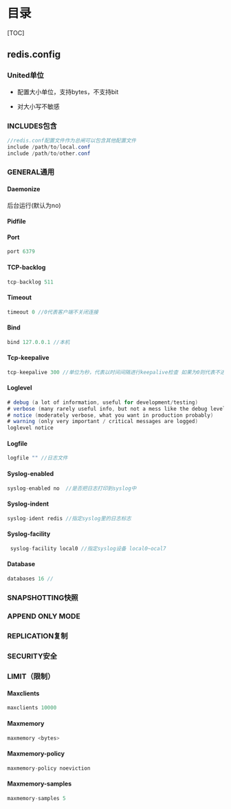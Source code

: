 # 目录

[TOC]

## redis.config

### United单位

- 配置大小单位，支持bytes，不支持bit

- 对大小写不敏感

### INCLUDES包含

```java
//redis.conf配置文件作为总闸可以包含其他配置文件
include /path/to/local.conf
include /path/to/other.conf
```

### GENERAL通用

#### Daemonize

后台运行(默认为no)

#### Pidfile

#### Port

```java
port 6379
```

#### TCP-backlog

```java
tcp-backlog 511
```

#### Timeout

```java
timeout 0 //0代表客户端不关闭连接
```

#### Bind

```java
bind 127.0.0.1 //本机
```

#### Tcp-keepalive

```java
tcp-keepalive 300 //单位为秒，代表以时间间隔进行keepalive检查 如果为0则代表不进行keepalive检查
```

#### Loglevel

```java
# debug (a lot of information, useful for development/testing)
# verbose (many rarely useful info, but not a mess like the debug level)
# notice (moderately verbose, what you want in production probably)
# warning (only very important / critical messages are logged)
loglevel notice
```

#### Logfile

```java
logfile "" //日志文件
```

#### Syslog-enabled

```java
syslog-enabled no  //是否把日志打印到syslog中
```

#### Syslog-indent

```java
syslog-ident redis //指定syslog里的日志标志
```

#### Syslog-facility

```java
 syslog-facility local0 //指定syslog设备 local0~ocal7
```

#### Database

```java
databases 16 //
```

### SNAPSHOTTING快照

### APPEND ONLY MODE

### REPLICATION复制

### SECURITY安全

### LIMIT（限制）

#### Maxclients

```java
maxclients 10000
```

#### Maxmemory

```java
maxmemory <bytes>
```

#### Maxmemory-policy

```java
maxmemory-policy noeviction
```

#### Maxmemory-samples

```java
maxmemory-samples 5
```

